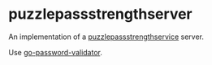 # puzzlepassstrengthserver

An implementation of a [puzzlepassstrengthservice](https://github.com/dvaumoron/puzzlepassstrengthservice) server.

Use [go-password-validator](https://github.com/wagslane/go-password-validator).
